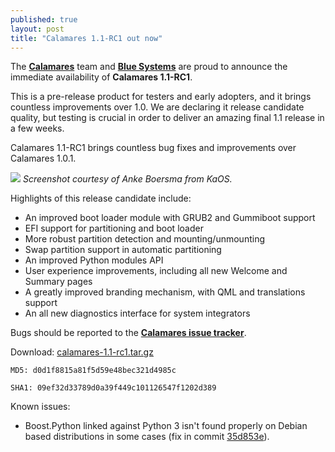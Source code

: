 ```yaml
---
published: true
layout: post
title: "Calamares 1.1-RC1 out now"
---
```




The [**Calamares**](http://calamares.io) team and [**Blue Systems**](http://www.blue-systems.com/) are proud to announce the immediate availability of **Calamares 1.1-RC1**.

This is a pre-release product for testers and early adopters, and it brings countless improvements over 1.0. We are declaring it release candidate quality, but testing is crucial in order to deliver an amazing final 1.1 release in a few weeks.

Calamares 1.1-RC1 brings countless bug fixes and improvements over Calamares 1.0.1.

![]({{site.baseurl}}/images/calamares-1.1-rc1-screenshot.png)
_Screenshot courtesy of Anke Boersma from KaOS._

Highlights of this release candidate include:

* An improved boot loader module with GRUB2 and Gummiboot support
* EFI support for partitioning and boot loader
* More robust partition detection and mounting/unmounting
* Swap partition support in automatic partitioning
* An improved Python modules API
* User experience improvements, including all new Welcome and Summary pages
* A greatly improved branding mechanism, with QML and translations support
* An all new diagnostics interface for system integrators

Bugs should be reported to the [**Calamares issue tracker**](http://bugs.calamares.io).

Download: [calamares-1.1-rc1.tar.gz](https://github.com/calamares/calamares/releases/download/v1.1-rc1/calamares-1.1-rc1.tar.gz)

`MD5: d0d1f8815a81f5d59e48bec321d4985c`

`SHA1: 09ef32d33789d0a39f449c101126547f1202d389`

Known issues:

* Boost.Python linked against Python 3 isn't found properly on Debian based distributions in some cases (fix in commit [35d853e](https://github.com/calamares/calamares/commit/35d853e5098afce61942bf3119ad447339b4a725)).
